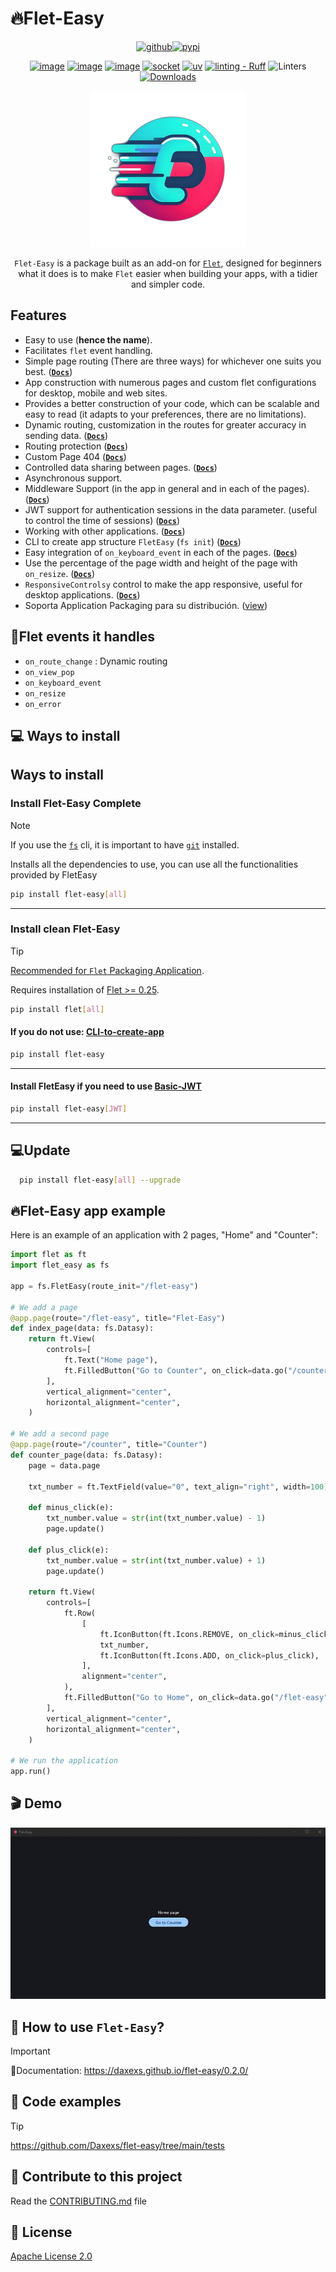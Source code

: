 # 🔥Flet-Easy

<div align="center">

[![github](https://img.shields.io/badge/my_profile-000?style=for-the-badge&logo=github&logoColor=white)](https://github.com/Daxexs)[![pypi](https://img.shields.io/badge/Pypi-0A66C2?style=for-the-badge&logo=pypi&logoColor=white)](https://pypi.org/project/flet-easy)

[![image](https://img.shields.io/pypi/pyversions/flet-easy.svg)](https://pypi.python.org/pypi/flet-easy) [![image](https://img.shields.io/pypi/v/flet-easy.svg)](https://pypi.python.org/pypi/flet-easy) [![image](https://img.shields.io/pypi/l/flet-easy.svg)](https://pypi.python.org/pypi/flet-easy) [![socket](https://socket.dev/api/badge/pypi/package/flet-easy/0.2.2#1725204521828)](https://socket.dev/pypi/package/flet-easy) [![uv](https://img.shields.io/endpoint?url=https://raw.githubusercontent.com/astral-sh/uv/main/assets/badge/v0.json)](https://github.com/astral-sh/uv) [![linting - Ruff](https://img.shields.io/endpoint?url=https://raw.githubusercontent.com/astral-sh/ruff/main/assets/badge/v2.json)](https://github.com/astral-sh/ruff) ![Linters](https://github.com/Daxexs/flet-easy/actions/workflows/linters.yml/badge.svg) [![Downloads](https://static.pepy.tech/badge/flet-easy)](https://pepy.tech/project/flet-easy)

<img src="https://github.com/Daxexs/flet-easy/blob/main/media/logo.png?raw=true" alt="logo" width="250">

`Flet-Easy` is a package built as an add-on for [`Flet`](https://github.com/flet-dev/flet), designed for beginners what it does is to make `Flet` easier when building your apps, with a tidier and simpler code.
</div>

## Features

* Easy to use (**hence the name**).
* Facilitates `flet` event handling.
* Simple page routing (There are three ways) for whichever one suits you best. ([**`Docs`**](https://daxexs.github.io/flet-easy/0.2.0/dynamic-routes/))
* App construction with numerous pages and custom flet configurations for desktop, mobile and web sites.
* Provides a better construction of your code, which can be scalable and easy to read (it adapts to your preferences, there are no limitations).
* Dynamic routing, customization in the routes for greater accuracy in sending data. ([**`Docs`**](https://daxexs.github.io/flet-easy/0.2.0/dynamic-routes/#custom-validation))
* Routing protection ([**`Docs`**](https://daxexs.github.io/flet-easy/0.2.0/customized-app/route-protection/))
* Custom Page 404 ([**`Docs`**](https://daxexs.github.io/flet-easy/0.2.0/customized-app/page-404/))
* Controlled data sharing between pages. ([**`Docs`**](https://daxexs.github.io/flet-easy/0.2.0/data-sharing-between-pages/))
* Asynchronous support.
* Middleware Support (in the app in general and in each of the pages). ([**`Docs`**](https://daxexs.github.io/flet-easy/0.2.0/middleware/))
* JWT support for authentication sessions in the data parameter. (useful to control the time of sessions) ([**`Docs`**](https://daxexs.github.io/flet-easy/0.2.0/basic-jwt/))
* Working with other applications. ([**`Docs`**](https://daxexs.github.io/flet-easy/0.2.0/data-sharing-between-pages/))
* CLI to create app structure `FletEasy` (`fs init`) ([**`Docs`**](https://daxexs.github.io/flet-easy/0.2.0/cli-to-create-app/))
* Easy integration of `on_keyboard_event` in each of the pages. ([**`Docs`**](https://daxexs.github.io/flet-easy/0.2.0/events/keyboard-event/))
* Use the percentage of the page width and height of the page with `on_resize`. ([**`Docs`**](https://daxexs.github.io/flet-easy/0.2.0/events/on-resize/))
* `ResponsiveControlsy` control to make the app responsive, useful for desktop applications. ([**`Docs`**](https://daxexs.github.io/flet-easy/0.2.0/responsiveControlsy/))
* Soporta Application Packaging para su distribución. ([view](https://flet.dev/docs/publish))

## 📌Flet events it handles

* `on_route_change` :  Dynamic routing
* `on_view_pop`
* `on_keyboard_event`
* `on_resize`
* `on_error`
  
## 💻 Ways to install

## Ways to install

### Install Flet-Easy Complete

> [!NOTE]
> If you use the [`fs`](https://daxexs.github.io/flet-easy/0.2.0/cli-to-create-app/) cli, it is important to have [`git`](https://git-scm.com/downloads) installed.

Installs all the dependencies to use, you can use all the functionalities provided by FletEasy

```bash
pip install flet-easy[all]
```

---

### Install clean Flet-Easy

> [!TIP]
> [Recommended for `Flet` Packaging Application](https://flet.dev/docs/publish).

Requires installation of [Flet >= 0.25](https://github.com/flet-dev/flet).

```bash
pip install flet[all]
```

#### If you do not use: [CLI-to-create-app](https://daxexs.github.io/flet-easy/0.2.0/cli-to-create-app)

```bash
pip install flet-easy
```

---

#### Install FletEasy if you need to use [Basic-JWT](https://daxexs.github.io/flet-easy/0.2.0/basic-jwt)

```bash
pip install flet-easy[JWT]
```

---

## 💻Update

```bash
  pip install flet-easy[all] --upgrade
```

## 🔥Flet-Easy app example

Here is an example of an application with 2 pages, "Home" and "Counter":

```python
import flet as ft
import flet_easy as fs

app = fs.FletEasy(route_init="/flet-easy")

# We add a page
@app.page(route="/flet-easy", title="Flet-Easy")
def index_page(data: fs.Datasy):
    return ft.View(
        controls=[
            ft.Text("Home page"),
            ft.FilledButton("Go to Counter", on_click=data.go("/counter")),
        ],
        vertical_alignment="center",
        horizontal_alignment="center",
    )

# We add a second page
@app.page(route="/counter", title="Counter")
def counter_page(data: fs.Datasy):
    page = data.page

    txt_number = ft.TextField(value="0", text_align="right", width=100)

    def minus_click(e):
        txt_number.value = str(int(txt_number.value) - 1)
        page.update()

    def plus_click(e):
        txt_number.value = str(int(txt_number.value) + 1)
        page.update()

    return ft.View(
        controls=[
            ft.Row(
                [
                    ft.IconButton(ft.Icons.REMOVE, on_click=minus_click),
                    txt_number,
                    ft.IconButton(ft.Icons.ADD, on_click=plus_click),
                ],
                alignment="center",
            ),
            ft.FilledButton("Go to Home", on_click=data.go("/flet-easy")),
        ],
        vertical_alignment="center",
        horizontal_alignment="center",
    )

# We run the application
app.run()
```

## 🎬 **Demo**

![app example](https://github.com/Daxexs/flet-easy/blob/main/media/app-example.gif?raw=true "app example")

## 🚀 How to use `Flet-Easy`?

> [!IMPORTANT]
> 📑Documentation: <https://daxexs.github.io/flet-easy/0.2.0/>

## 👀 Code examples

> [!TIP]
> <https://github.com/Daxexs/flet-easy/tree/main/tests>

## 🔎 Contribute to this project

Read the [CONTRIBUTING.md](https://github.com/Daxexs/flet-easy/blob/main/CONTRIBUTING.md) file

## 🧾 License

[Apache License 2.0](https://choosealicense.com/licenses/apache-2.0/)
